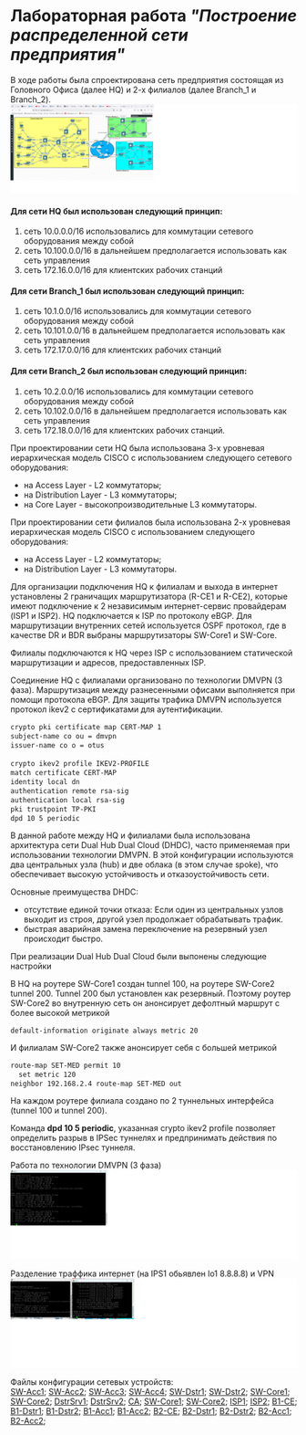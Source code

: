 #          Лабораторная работа _"Построение распределенной сети предприятия"_


  В ходе работы была спроектирована сеть предприятия состоящая из Головного Офиса (далее HQ) и 2-х филиалов (далее Branch_1 и Branch_2).
![](total_schem_.jpg)
     
#### Для сети HQ был использован следующий принцип:
  1. сеть 10.0.0.0/16 использовались для коммутации сетевого оборудования между собой
  2. сеть 10.100.0.0/16 в дальнейшем предполагается использовать как сеть управления
  3. сеть 172.16.0.0/16 для клиентских рабочих станций

#### Для сети Branch_1 был использован следующий принцип:
  1. сеть 10.1.0.0/16 использовались для коммутации сетевого оборудования между собой
  2. сеть 10.101.0.0/16 в дальнейшем предполагается использовать как сеть управления
  3. сеть 172.17.0.0/16 для клиентских рабочих станций

#### Для сети Branch_2 был использован следующий принцип:
  1. сеть 10.2.0.0/16 использовались для коммутации сетевого оборудования между собой
  2. сеть 10.102.0.0/16 в дальнейшем предполагается использовать как сеть управления
  3. сеть 172.18.0.0/16 для клиентских рабочих станций.
      
  При проектировании сети HQ была использована 3-х уровневая иерархическая модель CISCO с использованием следующего сетевого оборудования:
- на Access Layer - L2 коммутаторы;
- на Distribution Layer - L3 коммутаторы;
- на Core Layer - высокопроизводительные L3 коммутаторы.

При проектировании сети филиалов была использована 2-х уровневая иерархическая модель CISCO с использованием следующего оборудования:
- на Access Layer - L2 коммутаторы;
- на Distribution Layer - L3 коммутаторы.

Для организации подключения HQ к филиалам и выхода в интернет установлены 2 граничащих маршрутизатора (R-CE1 и R-CE2), которые имеют подключение к 2
независимым интернет-сервис провайдерам (ISP1 и ISP2). HQ подключается к ISP по протоколу eBGP. Для маршрутизации внутренних сетей используется OSPF 
протокол, где в качестве DR и BDR выбраны маршрутизаторы SW-Core1 и SW-Core. 

Филиалы подключаются к HQ через  ISP с использованием статической маршрутизации и адресов, предоставленных ISP. 
	 
Соединение HQ с филиалами организовано по технологии DMVPN (3 фаза). Маршрутизация между разнесенными офисами выполняется при помощи протокола eBGP.
Для защиты трафика DMVPN используется протокол ikev2 с сертификатами для аутентификации.

    crypto pki certificate map CERT-MAP 1
    subject-name co ou = dmvpn
    issuer-name co o = otus

    crypto ikev2 profile IKEV2-PROFILE
    match certificate CERT-MAP
    identity local dn
    authentication remote rsa-sig
    authentication local rsa-sig
    pki trustpoint TP-PKI
    dpd 10 5 periodic

В данной работе между HQ и филиалами была использована архитектура сети Dual Hub Dual Cloud (DHDC), часто применяемая при использовании технологии DMVPN. 
В этой конфигурации используются два центральных узла (hub) и две облака (в этом случае spoke), что обеспечивает высокую устойчивость и отказоустойчивость
сети.

Основные преимущества DHDC:
 - отсутствие единой точки отказа: Если один из центральных узлов выходит из строя, другой узел продолжает обрабатывать трафик.
 - быстрая аварийная замена переключение на резервный узел происходит быстро.

При реализации Dual Hub Dual Cloud были выпонены следующие настройки

В HQ на роутере SW-Core1 создан tunnel 100, на роутере SW-Core2 tunnel 200. Tunnel 200 был установлен как резервный. Поэтому роутер SW-Core2 во внутренную
сеть он анонсирует дефолтный маршрут с более высокой метрикой

    default-information originate always metric 20

И филиалам SW-Core2 также анонсирует себя с большей метрикой 

    route-map SET-MED permit 10
      set metric 120
    neighbor 192.168.2.4 route-map SET-MED out

На каждом роутере филиала создано по 2 туннельных интерфейса (tunnel 100 и tunnel 200).

Команда **__dpd 10 5 periodic__**, указанная crypto ikev2 profile позволяет определить разрыв в IPSec туннелях и предпринимать действия по восстановлению IPsec 
туннеля.


Работа по технологии DMVPN (3 фаза) 
![](DMVPN_stage3.jpg)

Разделение траффика интернет (на IPS1 обьявлен lo1 8.8.8.8)  и VPN
![](Access_Inet_and_VPN.jpg)


Файлы конфигурации сетевых устройств:  
  [SW-Acc1](https://github.com/kononenko-yury/otus-network-practics/blob/main/lab45/SW-Acc1);
  [SW-Acc2](https://github.com/kononenko-yury/otus-network-practics/blob/main/lab45/SW-Acc2);
  [SW-Acc3](https://github.com/kononenko-yury/otus-network-practics/blob/main/lab45/SW-Acc3);
  [SW-Acc4](https://github.com/kononenko-yury/otus-network-practics/blob/main/lab45/r18);
  [SW-Dstr1](https://github.com/kononenko-yury/otus-network-practics/blob/main/lab45/r27);
  [SW-Dstr2](https://github.com/kononenko-yury/otus-network-practics/blob/main/lab45/r28);
  [SW-Core1](https://github.com/kononenko-yury/otus-network-practics/blob/main/lab45/r22);
  [SW-Core2](https://github.com/kononenko-yury/otus-network-practics/blob/main/lab45/r15);
  [DstrSrv1](https://github.com/kononenko-yury/otus-network-practics/blob/main/lab45/r14);
  [DstrSrv2](https://github.com/kononenko-yury/otus-network-practics/blob/main/lab45/r18);
  [CA](https://github.com/kononenko-yury/otus-network-practics/blob/main/lab45/r27);
  [SW-Core1](https://github.com/kononenko-yury/otus-network-practics/blob/main/lab45/r28);
  [SW-Core2](https://github.com/kononenko-yury/otus-network-practics/blob/main/lab45/r22);
  [ISP1](https://github.com/kononenko-yury/otus-network-practics/blob/main/lab45/r15);
  [ISP2](https://github.com/kononenko-yury/otus-network-practics/blob/main/lab45/r14);
  [B1-CE](https://github.com/kononenko-yury/otus-network-practics/blob/main/lab45/r18);
  [B1-Dstr1](https://github.com/kononenko-yury/otus-network-practics/blob/main/lab45/r27);
  [B1-Dstr2](https://github.com/kononenko-yury/otus-network-practics/blob/main/lab45/r28);
  [B1-Acc1](https://github.com/kononenko-yury/otus-network-practics/blob/main/lab45/r22);
  [B1-Acc2](https://github.com/kononenko-yury/otus-network-practics/blob/main/lab45/r15);
  [B2-CE](https://github.com/kononenko-yury/otus-network-practics/blob/main/lab45/r18);
  [B2-Dstr1](https://github.com/kononenko-yury/otus-network-practics/blob/main/lab45/r27);
  [B2-Dstr2](https://github.com/kononenko-yury/otus-network-practics/blob/main/lab45/r28);
  [B2-Acc1](https://github.com/kononenko-yury/otus-network-practics/blob/main/lab45/r22);
  [B2-Acc2](https://github.com/kononenko-yury/otus-network-practics/blob/main/lab45/r15);
  
 
